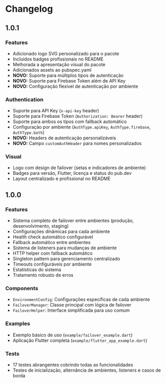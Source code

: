 # Changelog

## 1.0.1

### Features
- Adicionado logo SVG personalizado para o pacote
- Incluídos badges profissionais no README
- Melhorada a apresentação visual do pacote
- Adicionados assets ao pubspec.yaml
- **NOVO:** Suporte para múltiplos tipos de autenticação
- **NOVO:** Suporte para Firebase Token além de API Key
- **NOVO:** Configuração flexível de autenticação por ambiente

### Authentication
- Suporte para API Key (`x-api-key` header)
- Suporte para Firebase Token (`Authorization: Bearer` header)
- Suporte para ambos os tipos com fallback automático
- Configuração por ambiente (`AuthType.apiKey`, `AuthType.firebase`, `AuthType.both`)
- **NOVO:** Headers de autenticação personalizáveis
- **NOVO:** Campo `customAuthHeader` para nomes personalizados

### Visual
- Logo com design de failover (setas e indicadores de ambiente)
- Badges para versão, Flutter, licença e status do pub.dev
- Layout centralizado e profissional no README

## 1.0.0

### Features
- Sistema completo de failover entre ambientes (produção, desenvolvimento, staging)
- Configurações dinâmicas para cada ambiente
- Health check automático configurável
- Fallback automático entre ambientes
- Sistema de listeners para mudanças de ambiente
- HTTP helper com fallback automático
- Singleton pattern para gerenciamento centralizado
- Timeouts configuráveis por ambiente
- Estatísticas do sistema
- Tratamento robusto de erros

### Components
- `EnvironmentConfig`: Configurações específicas de cada ambiente
- `FailoverManager`: Classe principal com lógica de failover
- `FailoverHelper`: Interface simplificada para uso comum

### Examples
- Exemplo básico de uso (`example/failover_example.dart`)
- Aplicação Flutter completa (`example/flutter_app_example.dart`)

### Tests
- 17 testes abrangentes cobrindo todas as funcionalidades
- Testes de inicialização, alternância de ambientes, listeners e casos de borda

